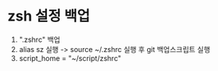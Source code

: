 # zsh 설정 백업

1. ".zshrc" 백업
2. alias sz 실행 -> source ~/.zshrc 실행 후 git 백업스크립트 실행
3. script_home = "~/script/zshrc"
